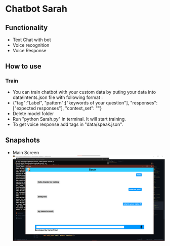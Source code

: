 # Chatbot Sarah 
## Functionality 
- Text Chat with bot
- Voice recognition 
- Voice Response 

## How to use
### Train
- You can train chatbot with your custom data by puting your data into data\intents.json file with following format :
- {"tag":"Label",
 "pattern":["keywords of your question"],
 "responses":["expected responses"],
 "context_set": ""}
 - Delete model folder
 - Run "python Sarah.py" in terminal. It will start training.
 - To get voice response add tags in "data/speak.json".
 
 ## Snapshots 
 - Main Screen
 ![Main Screen](Snapshots/1.png)
